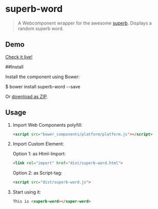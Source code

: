 # superb-word

> A Webcomponent wrapper for the awesome [superb](https://github.com/sindresorhus/superb). Displays a random superb word.

## Demo

[Check it live!](http://dotch.github.io/superb-word)

##Install

Install the component using Bower:

$ bower install superb-word --save

Or [download as ZIP](https://github.com/dotch/superb-word/archive/master.zip).

## Usage

1. Import Web Components polyfill:

    ```html
    <script src="bower_components/platform/platform.js"></script>
    ```

2. Import Custom Element:

    Option 1: as Html-Import:
    ```html
    <link rel="import" href="dist/superb-word.html">
    ```

    Option 2: as Script-tag:
    ```html
    <script src="dist/superb-word.js">
    ```

3. Start using it:

    ```html
    This is <superb-word></super-word>
